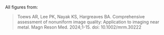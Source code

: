All figures from:
> Toews AR, Lee PK, Nayak KS, Hargreaves BA. Comprehensive assessment of nonuniform image quality: Application to imaging near metal. Magn Reson Med. 2024;1-15. doi: 10.1002/mrm.30222
